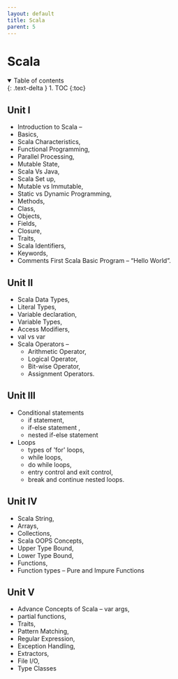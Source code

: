 ```yaml
---
layout: default
title: Scala
parent: 5
---
```


# Scala

<details open markdown="block">
  <summary>
    Table of contents
  </summary>
  {: .text-delta }
1. TOC
{:toc}
</details>

## Unit I

- Introduction to Scala – 
- Basics, 
- Scala Characteristics, 
- Functional Programming, 
- Parallel Processing, 
- Mutable State, 
- Scala Vs Java, 
- Scala Set up,
- Mutable vs Immutable, 
- Static vs Dynamic Programming, 
- Methods, 
- Class, 
- Objects, 
- Fields, 
- Closure, 
- Traits, 
- Scala Identifiers, 
- Keywords, 
- Comments First Scala Basic Program – “Hello World”.

## Unit II

- Scala Data Types, 
- Literal Types, 
- Variable declaration, 
- Variable Types, 
- Access Modifiers, 
- val vs var
- Scala Operators – 
  - Arithmetic Operator, 
  - Logical Operator, 
  - Bit-wise Operator, 
  - Assignment Operators.

## Unit III

- Conditional statements 
  - if statement, 
  - if-else statement ,
  - nested if-else statement
- Loops 
  - types of 'for' loops,
  - while loops,
  - do while loops, 
  - entry control and exit control, 
  - break and continue nested loops.

## Unit IV

- Scala String, 
- Arrays, 
- Collections, 
- Scala OOPS Concepts, 
- Upper Type Bound, 
- Lower Type Bound, 
- Functions, 
- Function types – Pure and Impure Functions

## Unit V

- Advance Concepts of Scala – var args, 
- partial functions, 
- Traits,
- Pattern Matching, 
- Regular Expression, 
- Exception Handling,
- Extractors, 
- File I/O, 
- Type Classes
